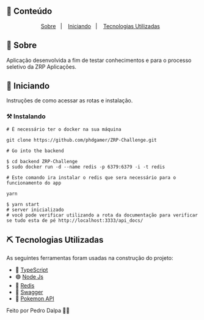

## 📝 Conteúdo
<p align="center">
<a href="#about">Sobre</a>&nbsp;&nbsp;&nbsp;|&nbsp;&nbsp;&nbsp;
<a href="#getting_started">Iniciando</a>&nbsp;&nbsp;&nbsp;|&nbsp;&nbsp;&nbsp;
<a href="#built_using">Tecnologias Utilizadas</a>&nbsp;&nbsp;&nbsp;
</p>


## 🧐 Sobre <a name = "about"></a>

Aplicação desenvolvida a fim de testar conhecimentos e para o processo seletivo da ZRP Aplicações.<br/> 


## 🏁 Iniciando <a name = "getting_started"></a>

Instruções de como acessar as rotas e instalação.

### ⚒ Instalando <a name = "installing"></a>

```
# É necessário ter o docker na sua máquina

git clone https://github.com/phdgamer/ZRP-Challenge.git

# Go into the backend 

$ cd backend ZRP-Challenge
$ sudo docker run -d --name redis -p 6379:6379 -i -t redis 

# Este comando ira instalar o redis que sera necessário para o funcionamento do app

yarn

$ yarn start
# server inicializado
# você pode verificar utilizando a rota da documentação para verificar se tudo esta de pé http://localhost:3333/api_docs/

```

## ⛏️ Tecnologias Utilizadas <a name = "built_using"></a>

As seguintes ferramentas foram usadas na construção do projeto:
- 🔵 [TypeScript][typescript]
- 🟢 [Node Js][nodejs]
- 🔴 [Redis][redis]
- 📄 [Swagger][swagger]
- 🐾 [Pokemon API][pokemon]

Feito por Pedro Dalpa 👋🏽 

[typeorm]: https://typeorm.io/#/
[nodejs]: https://nodejs.org/en/
[redis]: https://redis.io/
[typescript]: https://www.typescriptlang.org/
[swagger]:https://swagger.io/docs/
[pokemon]:https://pokeapi.co/

